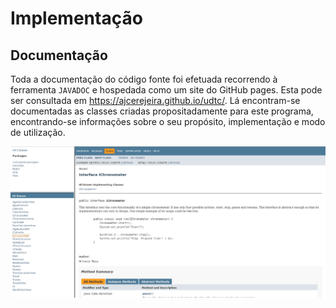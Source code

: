 # Implementação



## Documentação

Toda a documentação do código fonte foi efetuada recorrendo à ferramenta
`JAVADOC` e hospedada como um site do GitHub pages. Esta pode ser consultada em <https://ajcerejeira.github.io/udtc/>. Lá encontram-se documentadas as classes
criadas propositadamente para este programa, encontrando-se informações sobre
o seu propósito, implementação e modo de utilização.

![Exemplo de página da documentação do projeto](img/javadoc.png)
